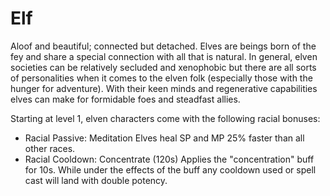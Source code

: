 # Elf
Aloof and beautiful; connected but detached. Elves are beings born of the fey
and share a special connection with all that is natural. In general, elven
societies can be relatively secluded and xenophobic but there are all sorts of
personalities when it comes to the elven folk (especially those with the hunger
for adventure). With their keen minds and regenerative capabilities elves can
make for formidable foes and steadfast allies.

Starting at level 1, elven characters come with the following racial bonuses:

- Racial Passive: Meditation
  Elves heal SP and MP 25% faster than all other races.
- Racial Cooldown: Concentrate (120s)
  Applies the "concentration" buff for 10s. While under the effects of the buff
  any cooldown used or spell cast will land with double potency.
